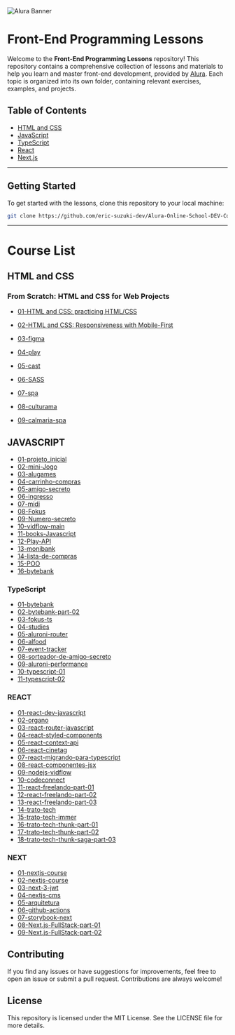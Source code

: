 <img src="assets/images/Alura.png" alt="Alura Banner">

# Front-End Programming Lessons

Welcome to the **Front-End Programming Lessons** repository! This repository contains a comprehensive collection of lessons and materials to help you learn and master front-end development, provided by [Alura](https://www.alura.com.br/). Each topic is organized into its own folder, containing relevant exercises, examples, and projects.

## Table of Contents

- [HTML and CSS](#html-and-css)
- [JavaScript](#javascript)
- [TypeScript](#typescript)
- [React](#react)
- [Next.js](#nextjs)

---

## Getting Started

To get started with the lessons, clone this repository to your local machine:

```bash
git clone https://github.com/eric-suzuki-dev/Alura-Online-School-DEV-Course-List.git
```
---

# Course List

## HTML and CSS

### From Scratch: HTML and CSS for Web Projects

- [01-HTML and CSS: practicing HTML/CSS](./html-and-css/01-dev-plus)
- [02-HTML and CSS: Responsiveness with Mobile-First](./html-and-css/02-books)
  
- [03-figma](./html-and-css/03-figma)
- [04-play](./html-and-css/04-play)
- [05-cast](./html-and-css/05-cast)
- [06-SASS](./html-and-css/06-sass)
- [07-spa](./html-and-css/07-spa)
- [08-culturama](./html-and-css/08-culturama)
- [09-calmaria-spa](./html-and-css/09-calmaria-spa)


## JAVASCRIPT
- [01-projeto_inicial](./javascript/01-projeto_inicial)
- [02-mini-Jogo](./javascript/02-mini-Jogo)
- [03-alugames](./javascript/03-alugames)
- [04-carrinho-compras](./javascript/04-carrinho-compras)
- [05-amigo-secreto](./javascript/05-amigo-secreto)
- [06-ingresso](./javascript/06-ingresso)
- [07-midi](./javascript/07-midi)
- [08-Fokus](./javascript/08-Fokus)
- [09-Numero-secreto](./javascript/09-Numero-secreto)
- [10-vidflow-main](./javascript/10-vidflow-main)
- [11-books-Javascript](./javascript/11-books-Javascript)
- [12-Play-API](./javascript/12-Play-API)
- [13-monibank](./javascript/13-monibank)
- [14-lista-de-compras](./javascript/14-lista-de-compras)
- [15-POO](./javascript/15-POO)
- [16-bytebank](./javascript/16-bytebank)


### TypeScript
- [01-bytebank](./TYPESCRIPT/01-bytebank)
- [02-bytebank-part-02](./TYPESCRIPT/02-bytebank-part-02)
- [03-fokus-ts](./TYPESCRIPT/03-fokus-ts)
- [04-studies](./TYPESCRIPT/04-studies)
- [05-aluroni-router](./TYPESCRIPT/05-aluroni-router)
- [06-alfood](./TYPESCRIPT/06-alfood)
- [07-event-tracker](./TYPESCRIPT/07-event-tracker)
- [08-sorteador-de-amigo-secreto](./TYPESCRIPT/08-sorteador-de-amigo-secreto)
- [09-aluroni-performance](./TYPESCRIPT/09-aluroni-performance)
- [10-typescript-01](./TYPESCRIPT/10-typescript-01)
- [11-typescript-02](./TYPESCRIPT/11-typescript-02)

  
### REACT
- [01-react-dev-javascript](https://github.com/usuario/01-react-dev-javascript)
- [02-organo](./REACT/02-organo)
- [03-react-router-javascript](./REACT/03-react-router-javascript)
- [04-react-styled-components](./REACT/04-react-styled-components)
- [05-react-context-api](./REACT/05-react-context-api)
- [06-react-cinetag](./REACT/06-react-cinetag)
- [07-react-migrando-para-typescript](./REACT/07-react-migrando-para-typescript)
- [08-react-componentes-jsx](./REACT/08-react-componentes-jsx)
- [09-nodejs-vidflow](./REACT/09-nodejs-vidflow)
- [10-codeconnect](./REACT/10-codeconnect)
- [11-react-freelando-part-01](./REACT/11-react-freelando-part-01)
- [12-react-freelando-part-02](./REACT/12-react-freelando-part-02)
- [13-react-freelando-part-03](./REACT/13-react-freelando-part-03)
- [14-trato-tech](./REACT/14-trato-tech)
- [15-trato-tech-immer](./REACT/15-trato-tech-immer)
- [16-trato-tech-thunk-part-01](./REACT/16-trato-tech-thunk-part-01)
- [17-trato-tech-thunk-part-02](./REACT/17-trato-tech-thunk-part-02)
- [18-trato-tech-thunk-saga-part-03](./REACT/18-trato-tech-thunk-saga-part-03)


### NEXT
- [01-nextjs-course](./NEXT/01-nextjs-course)
- [02-nextjs-course](./NEXT/02-nextjs-course)
- [03-next-3-jwt](./NEXT/03-next-3-jwt)
- [04-nextjs-cms](./NEXT/04-nextjs-cms)
- [05-arquitetura](./NEXT/05-arquitetura)
- [06-github-actions](./NEXT/06-github-actions)
- [07-storybook-next](./NEXT/07-storybook-next)
- [08-Next.js-FullStack-part-01](./NEXT/08-Next.js-FullStack-part-01)
- [09-Next.js-FullStack-part-02](./NEXT/09-Next.js-FullStack-part-02)

## Contributing
If you find any issues or have suggestions for improvements, feel free to open an issue or submit a pull request. Contributions are always welcome!

## License
This repository is licensed under the MIT License. See the LICENSE file for more details.
